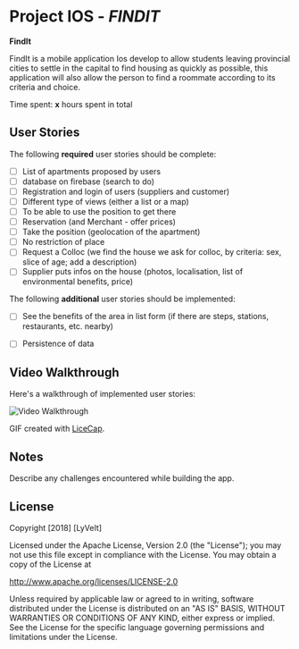 # Project IOS - *FINDIT*

**FindIt** 

FindIt is a mobile application Ios develop to allow students leaving provincial cities to settle in the capital to find housing as quickly as possible, this application will also allow the person to find a roommate according to its criteria and choice.


Time spent: **x** hours spent in total

## User Stories

The following **required** user stories should be complete:
- [ ] List of apartments proposed by users
- [ ] database on firebase (search to do)
- [ ] Registration and login of users (suppliers and customer)
- [ ] Different type of views (either a list or a map)
- [ ] To be able to use the position to get there
- [ ] Reservation (and Merchant - offer prices)
- [ ] Take the position (geolocation of the apartment) 
- [ ] No restriction of place
- [ ] Request a Colloc (we find the house we ask for colloc, by criteria: sex, slice of age; add a description)
- [ ] Supplier puts infos on the house (photos, localisation, list of environmental benefits, price)

The following **additional** user stories should be implemented:

- [ ] See the benefits of the area in list form (if there are steps, stations, restaurants, etc. nearby)
- [ ] Persistence of data


## Video Walkthrough

Here's a walkthrough of implemented user stories:

<img src='https://i.imgur.com/abc.gif' title='Video Walkthrough' width='' alt='Video Walkthrough' />


GIF created with [LiceCap](http://www.cockos.com/licecap/).

## Notes

Describe any challenges encountered while building the app.

## License

Copyright [2018] [LyVeIt]

Licensed under the Apache License, Version 2.0 (the "License");
you may not use this file except in compliance with the License.
You may obtain a copy of the License at

http://www.apache.org/licenses/LICENSE-2.0

Unless required by applicable law or agreed to in writing, software
distributed under the License is distributed on an "AS IS" BASIS,
WITHOUT WARRANTIES OR CONDITIONS OF ANY KIND, either express or implied.
See the License for the specific language governing permissions and
limitations under the License.
